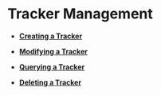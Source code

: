# Tracker Management<a name="en-us_topic_0168602232"></a>

-   **[Creating a Tracker](creating-a-tracker.md)**  

-   **[Modifying a Tracker](modifying-a-tracker.md)**  

-   **[Querying a Tracker](querying-a-tracker.md)**  

-   **[Deleting a Tracker](deleting-a-tracker.md)**  


